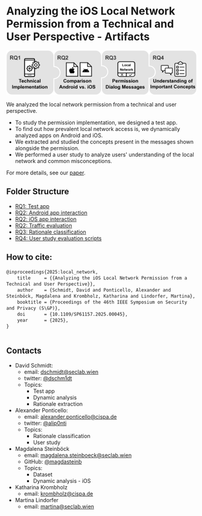 # Analyzing the iOS Local Network Permission from a Technical and User Perspective - Artifacts

![Figure1](misc/Figure1.png)

We analyzed the local network permission from a technical and user perspective.
* To study the permission implementation, we designed a test app.
* To find out how prevalent local network access is, we dynamically analyzed apps on Android and iOS.
* We extracted and studied the concepts present in the messages shown alongside the permission.
* We performed a user study to analyze users' understanding of the local network and common misconceptions.

For more details, see our [paper](./misc/paper.pdf).

## Folder Structure
* [RQ1: Test app](./test_app/)
* [RQ2: Android app interaction](./dynamic_interaction/android_dynamic/)
* [RQ2: iOS app interaction](./dynamic_interaction/ios_dynamic)
* [RQ2: Traffic evaluation](./evaluation/scan_detector/)
* [RQ3: Rationale classification](./evaluation/clasification/)
* [RQ4: User study evaluation scripts](./evaluation/user_study/)



## How to cite:

```
@inproceedings{2025:local_network,
    title     = {{Analyzing the iOS Local Network Permission from a Technical and User Perspective}},
    author    = {Schmidt, David and Ponticello, Alexander and Steinböck, Magdalena and Krombholz, Katharina and Lindorfer, Martina},
    booktitle = {Proceedings of the 46th IEEE Symposium on Security and Privacy (S\&P)},
    doi       = {10.1109/SP61157.2025.00045},
    year      = {2025},
}


```

## Contacts

* David Schmidt:
    * email: dschmidt@seclab.wien
    * twitter: [@dschm1dt](https://twitter.com/dschm1dt)
    * Topics:
        * Test app
        * Dynamic analysis
        * Rationale extraction
* Alexander Ponticello:
    * email: alexander.ponticello@cispa.de
    * twitter: [@alip0nti](https://twitter.com/alip0nti)
    * Topics:
        * Rationale classification
        * User study
* Magdalena Steinböck
    * email: magdalena.steinboeck@seclab.wien
    * GitHub: [@magdasteinb](https://github.com/magdasteinb)
    * Topics:
        * Dataset
        * Dynamic analysis - iOS
* Katharina Krombholz
    * email: krombholz@cispa.de
* Martina Lindorfer
    * email: martina@seclab.wien

